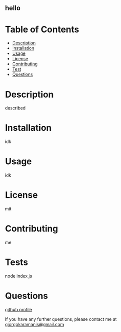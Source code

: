 ## hello

# Table of Contents 
- [Description](#description)
- [Installation](#installation)
- [Usage](#usage)
- [License](#license)
- [Contributing](#contributing)
- [Test](#tests)
- [Questions](#questions)

# Description
described

# Installation
idk

# Usage
idk

# License
mit

# Contributing 
me

# Tests
node index.js

# Questions
[github profile](https://github.com/gkaramanis1)

If you have any further questions, please contact me at giorgokaramanis@gmail.com
